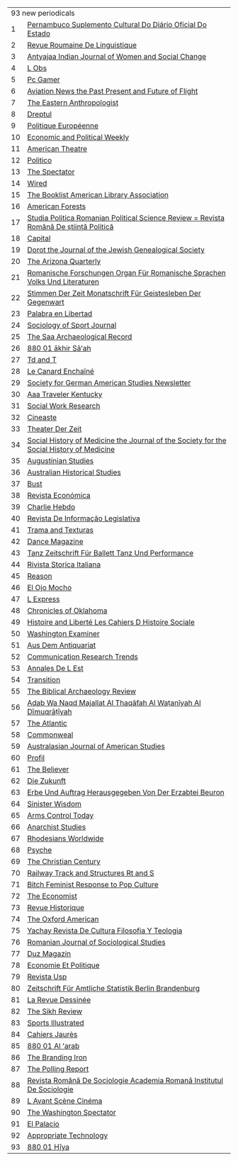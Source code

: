 <html>
<body>
<table><tr><td colspan='2'>93 new periodicals</td></tr>
<tr><td>1</td><td><a href='https://searchworks.stanford.edu/view/9086616/'>Pernambuco   Suplemento Cultural Do Diário Oficial Do Estado </a></td></tr>
<tr><td>2</td><td><a href='https://searchworks.stanford.edu/view/482161/'>Revue Roumaine De Linguistique </a></td></tr>
<tr><td>3</td><td><a href='https://searchworks.stanford.edu/view/12063744/'>Antyajaa   Indian Journal of Women and Social Change </a></td></tr>
<tr><td>4</td><td><a href='https://searchworks.stanford.edu/view/10694200/'>L Obs </a></td></tr>
<tr><td>5</td><td><a href='https://searchworks.stanford.edu/view/5495091/'>Pc Gamer </a></td></tr>
<tr><td>6</td><td><a href='https://searchworks.stanford.edu/view/9217491/'>Aviation News   the Past  Present and Future of Flight </a></td></tr>
<tr><td>7</td><td><a href='https://searchworks.stanford.edu/view/486528/'>The Eastern Anthropologist </a></td></tr>
<tr><td>8</td><td><a href='https://searchworks.stanford.edu/view/517894/'>Dreptul </a></td></tr>
<tr><td>9</td><td><a href='https://searchworks.stanford.edu/view/4745102/'>Politique Européenne </a></td></tr>
<tr><td>10</td><td><a href='https://searchworks.stanford.edu/view/486534/'>Economic and Political Weekly </a></td></tr>
<tr><td>11</td><td><a href='https://searchworks.stanford.edu/view/492614/'>American Theatre </a></td></tr>
<tr><td>12</td><td><a href='https://searchworks.stanford.edu/view/10774571/'>Politico </a></td></tr>
<tr><td>13</td><td><a href='https://searchworks.stanford.edu/view/488786/'>The Spectator </a></td></tr>
<tr><td>14</td><td><a href='https://searchworks.stanford.edu/view/2466759/'>Wired </a></td></tr>
<tr><td>15</td><td><a href='https://searchworks.stanford.edu/view/497275/'>The Booklist   American Library Association </a></td></tr>
<tr><td>16</td><td><a href='https://searchworks.stanford.edu/view/350930/'>American Forests </a></td></tr>
<tr><td>17</td><td><a href='https://searchworks.stanford.edu/view/4658022/'>Studia Politica   Romanian Political Science Review = Revista Română De știință Politică </a></td></tr>
<tr><td>18</td><td><a href='https://searchworks.stanford.edu/view/489726/'>Capital </a></td></tr>
<tr><td>19</td><td><a href='https://searchworks.stanford.edu/view/2481624/'>Dorot   the Journal of the Jewish Genealogical Society </a></td></tr>
<tr><td>20</td><td><a href='https://searchworks.stanford.edu/view/485845/'>The Arizona Quarterly </a></td></tr>
<tr><td>21</td><td><a href='https://searchworks.stanford.edu/view/488070/'>Romanische Forschungen  Organ Für Romanische Sprachen  Volks Und Literaturen </a></td></tr>
<tr><td>22</td><td><a href='https://searchworks.stanford.edu/view/488825/'>Stimmen Der Zeit  Monatschrift Für Geistesleben Der Gegenwart </a></td></tr>
<tr><td>23</td><td><a href='https://searchworks.stanford.edu/view/4125136/'>Palabra en Libertad </a></td></tr>
<tr><td>24</td><td><a href='https://searchworks.stanford.edu/view/9748682/'>Sociology of Sport Journal </a></td></tr>
<tr><td>25</td><td><a href='https://searchworks.stanford.edu/view/4494275/'>The Saa Archaeological Record </a></td></tr>
<tr><td>26</td><td><a href='https://searchworks.stanford.edu/view/6319001/'>880 01 ākhir Sāʻah </a></td></tr>
<tr><td>27</td><td><a href='https://searchworks.stanford.edu/view/2350214/'>Td and T </a></td></tr>
<tr><td>28</td><td><a href='https://searchworks.stanford.edu/view/423619/'>Le Canard Enchaîné </a></td></tr>
<tr><td>29</td><td><a href='https://searchworks.stanford.edu/view/2798984/'>Society for German American Studies Newsletter </a></td></tr>
<tr><td>30</td><td><a href='https://searchworks.stanford.edu/view/7187656/'>Aaa Traveler  Kentucky</a></td></tr>
<tr><td>31</td><td><a href='https://searchworks.stanford.edu/view/2985178/'>Social Work Research </a></td></tr>
<tr><td>32</td><td><a href='https://searchworks.stanford.edu/view/379616/'>Cineaste </a></td></tr>
<tr><td>33</td><td><a href='https://searchworks.stanford.edu/view/488921/'>Theater Der Zeit </a></td></tr>
<tr><td>34</td><td><a href='https://searchworks.stanford.edu/view/495625/'>Social History of Medicine   the Journal of the Society for the Social History of Medicine </a></td></tr>
<tr><td>35</td><td><a href='https://searchworks.stanford.edu/view/488159/'>Augustinian Studies </a></td></tr>
<tr><td>36</td><td><a href='https://searchworks.stanford.edu/view/494808/'>Australian Historical Studies </a></td></tr>
<tr><td>37</td><td><a href='https://searchworks.stanford.edu/view/9707008/'>Bust </a></td></tr>
<tr><td>38</td><td><a href='https://searchworks.stanford.edu/view/474696/'>Revista Económica </a></td></tr>
<tr><td>39</td><td><a href='https://searchworks.stanford.edu/view/10748417/'>Charlie Hebdo </a></td></tr>
<tr><td>40</td><td><a href='https://searchworks.stanford.edu/view/475716/'>Revista De Informação Legislativa </a></td></tr>
<tr><td>41</td><td><a href='https://searchworks.stanford.edu/view/6828748/'>Trama and Texturas </a></td></tr>
<tr><td>42</td><td><a href='https://searchworks.stanford.edu/view/472319/'>Dance Magazine </a></td></tr>
<tr><td>43</td><td><a href='https://searchworks.stanford.edu/view/8508796/'>Tanz   Zeitschrift Für Ballett  Tanz Und Performance </a></td></tr>
<tr><td>44</td><td><a href='https://searchworks.stanford.edu/view/376228/'>Rivista Storica Italiana </a></td></tr>
<tr><td>45</td><td><a href='https://searchworks.stanford.edu/view/377091/'>Reason </a></td></tr>
<tr><td>46</td><td><a href='https://searchworks.stanford.edu/view/4092370/'>El Ojo Mocho </a></td></tr>
<tr><td>47</td><td><a href='https://searchworks.stanford.edu/view/486625/'>L Express </a></td></tr>
<tr><td>48</td><td><a href='https://searchworks.stanford.edu/view/486297/'>Chronicles of Oklahoma </a></td></tr>
<tr><td>49</td><td><a href='https://searchworks.stanford.edu/view/6532604/'>Histoire and Liberté   Les Cahiers D Histoire Sociale </a></td></tr>
<tr><td>50</td><td><a href='https://searchworks.stanford.edu/view/13017498/'>Washington Examiner </a></td></tr>
<tr><td>51</td><td><a href='https://searchworks.stanford.edu/view/492097/'>Aus Dem Antiquariat </a></td></tr>
<tr><td>52</td><td><a href='https://searchworks.stanford.edu/view/455509/'>Communication Research Trends </a></td></tr>
<tr><td>53</td><td><a href='https://searchworks.stanford.edu/view/351716/'>Annales De L Est </a></td></tr>
<tr><td>54</td><td><a href='https://searchworks.stanford.edu/view/672799/'>Transition </a></td></tr>
<tr><td>55</td><td><a href='https://searchworks.stanford.edu/view/2475442/'>The Biblical Archaeology Review </a></td></tr>
<tr><td>56</td><td><a href='https://searchworks.stanford.edu/view/6318998/'>Adab Wa Naqd   Majallat Al Thaqāfah Al Waṭanīyah Al Dīmuqrāṭīyah </a></td></tr>
<tr><td>57</td><td><a href='https://searchworks.stanford.edu/view/2772825/'>The Atlantic </a></td></tr>
<tr><td>58</td><td><a href='https://searchworks.stanford.edu/view/486341/'>Commonweal </a></td></tr>
<tr><td>59</td><td><a href='https://searchworks.stanford.edu/view/465154/'>Australasian Journal of American Studies </a></td></tr>
<tr><td>60</td><td><a href='https://searchworks.stanford.edu/view/487849/'>Profil </a></td></tr>
<tr><td>61</td><td><a href='https://searchworks.stanford.edu/view/5600290/'>The Believer </a></td></tr>
<tr><td>62</td><td><a href='https://searchworks.stanford.edu/view/391632/'>Die Zukunft </a></td></tr>
<tr><td>63</td><td><a href='https://searchworks.stanford.edu/view/486594/'>Erbe Und Auftrag   Herausgegeben Von Der Erzabtei Beuron </a></td></tr>
<tr><td>64</td><td><a href='https://searchworks.stanford.edu/view/462877/'>Sinister Wisdom </a></td></tr>
<tr><td>65</td><td><a href='https://searchworks.stanford.edu/view/489341/'>Arms Control Today   </a></td></tr>
<tr><td>66</td><td><a href='https://searchworks.stanford.edu/view/3318260/'>Anarchist Studies </a></td></tr>
<tr><td>67</td><td><a href='https://searchworks.stanford.edu/view/514785/'>Rhodesians Worldwide </a></td></tr>
<tr><td>68</td><td><a href='https://searchworks.stanford.edu/view/6864499/'>Psyche </a></td></tr>
<tr><td>69</td><td><a href='https://searchworks.stanford.edu/view/486281/'>The Christian Century </a></td></tr>
<tr><td>70</td><td><a href='https://searchworks.stanford.edu/view/487932/'>Railway Track and Structures   Rt and S </a></td></tr>
<tr><td>71</td><td><a href='https://searchworks.stanford.edu/view/4654945/'>Bitch   Feminist Response to Pop Culture </a></td></tr>
<tr><td>72</td><td><a href='https://searchworks.stanford.edu/view/593360/'>The Economist </a></td></tr>
<tr><td>73</td><td><a href='https://searchworks.stanford.edu/view/376018/'>Revue Historique </a></td></tr>
<tr><td>74</td><td><a href='https://searchworks.stanford.edu/view/4384752/'>The Oxford American </a></td></tr>
<tr><td>75</td><td><a href='https://searchworks.stanford.edu/view/470865/'>Yachay   Revista De Cultura  Filosofia Y Teologia </a></td></tr>
<tr><td>76</td><td><a href='https://searchworks.stanford.edu/view/11599280/'>Romanian Journal of Sociological Studies </a></td></tr>
<tr><td>77</td><td><a href='https://searchworks.stanford.edu/view/5704617/'>Duz Magazin </a></td></tr>
<tr><td>78</td><td><a href='https://searchworks.stanford.edu/view/359357/'>Economie Et Politique </a></td></tr>
<tr><td>79</td><td><a href='https://searchworks.stanford.edu/view/495338/'>Revista Usp </a></td></tr>
<tr><td>80</td><td><a href='https://searchworks.stanford.edu/view/6992536/'>Zeitschrift Für Amtliche Statistik Berlin Brandenburg </a></td></tr>
<tr><td>81</td><td><a href='https://searchworks.stanford.edu/view/11370830/'>La Revue Dessinée </a></td></tr>
<tr><td>82</td><td><a href='https://searchworks.stanford.edu/view/4496433/'>The Sikh Review </a></td></tr>
<tr><td>83</td><td><a href='https://searchworks.stanford.edu/view/583714/'>Sports Illustrated </a></td></tr>
<tr><td>84</td><td><a href='https://searchworks.stanford.edu/view/12374082/'>Cahiers Jaurès </a></td></tr>
<tr><td>85</td><td><a href='https://searchworks.stanford.edu/view/451802/'>880 01 Al ʻarab </a></td></tr>
<tr><td>86</td><td><a href='https://searchworks.stanford.edu/view/485474/'>The Branding Iron </a></td></tr>
<tr><td>87</td><td><a href='https://searchworks.stanford.edu/view/474436/'>The Polling Report </a></td></tr>
<tr><td>88</td><td><a href='https://searchworks.stanford.edu/view/5401258/'>Revista Română De Sociologie   Academia Romanǎ  Institutul De Sociologie </a></td></tr>
<tr><td>89</td><td><a href='https://searchworks.stanford.edu/view/352952/'>L Avant Scène  Cinéma </a></td></tr>
<tr><td>90</td><td><a href='https://searchworks.stanford.edu/view/408433/'>The Washington Spectator </a></td></tr>
<tr><td>91</td><td><a href='https://searchworks.stanford.edu/view/487644/'>El Palacio </a></td></tr>
<tr><td>92</td><td><a href='https://searchworks.stanford.edu/view/380256/'>Appropriate Technology </a></td></tr>
<tr><td>93</td><td><a href='https://searchworks.stanford.edu/view/10766294/'>880 01 Hīya </a></td></tr>
</table>
</body>
</html>
